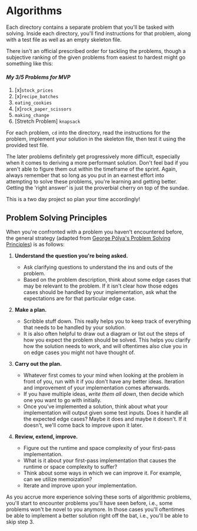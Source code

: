 # Algorithms

Each directory contains a separate problem that you'll be tasked with solving. Inside each directory, you'll find instructions for that problem, along with a test file as well as an empty skeleton file. 

There isn't an official prescribed order for tackling the problems, though a subjective ranking of the given problems from easiest to hardest might go something like this:
 #### *My 3/5 Problems for MVP* 
 1. [x]`stock_prices`
 2. [x]`recipe_batches`
 3. `eating_cookies`
 4. [x]`rock_paper_scissors`
 5. `making_change`
 6. [Stretch Problem] `knapsack`

For each problem, `cd` into the directory, read the instructions for the problem, implement your solution in the skeleton file, then test it using the provided test file. 

The later problems definitely get progressively more difficult, especially when it comes to deriving a more performant solution. Don't feel bad if you aren't able to figure them out within the timeframe of the sprint. Again, always remember that so long as you put in an earnest effort into attempting to solve these problems, you're learning and getting better. Getting the 'right answer' is just the proverbial cherry on top of the sundae.

This is a two day project so plan your time accordingly!

## Problem Solving Principles

When you're confronted with a problem you haven't encountered before, the general strategy (adapted from [George Pólya's Problem Solving Principles](https://en.wikipedia.org/wiki/How_to_Solve_It)) is as follows:

1. **Understand the question you're being asked.**
   * Ask clarifying questions to understand the ins and outs of the problem.
   * Based on the problem description, think about some edge cases that may be relevant to the problem. If it isn't clear how those edges cases should be handled by your implementation, ask what the expectations are for that particular edge case.

2. **Make a plan.**
   * Scribble stuff down. This really helps you to keep track of everything that needs to be handled by your solution. 
   * It is also often helpful to draw out a diagram or list out the steps of how you expect the problem should be solved. This helps you clarify how the solution needs to work, and will oftentimes also clue you in on edge cases you might not have thought of.

 3. **Carry out the plan.** 
    * Whatever first comes to your mind when looking at the problem in front of you, run with it if you don't have any better ideas. Iteration and improvement of your implementation comes afterwards.
    * If you have multiple ideas, _write them all down_, then decide which one you want to go with initially.
    * Once you've implemented a solution, think about what your implementation will output given some test inputs. Does it handle all the expected edge cases? Maybe it does and maybe it doesn't. If it doesn't, we'll come back to improve upon it later. 

 4. **Review, extend, improve.**
    * Figure out the runtime and space complexity of your first-pass implementation.
    * What is it about your first-pass implementation that causes the runtime or space complexity to suffer? 
    * Think about some ways in which we can improve it. For example, can we utilize memoization?
    * Iterate and improve upon your implementation.

As you accrue more experience solving these sorts of algorithmic problems, you'll start to encounter problems you'll have seen before, i.e., some problems won't be novel to you anymore. In those cases you'll oftentimes be able to implement a better solution right off the bat, i.e., you'll be able to skip step 3. 


